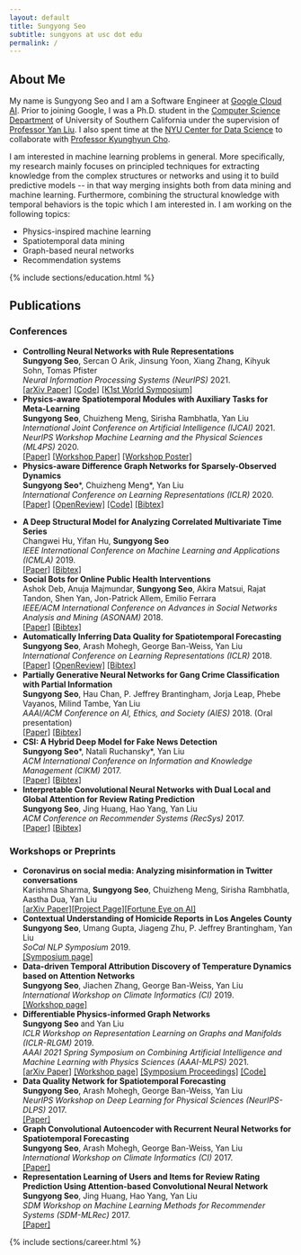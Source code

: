 ```yaml
---
layout: default
title: Sungyong Seo
subtitle: sungyons at usc dot edu
permalink: /
---
```



## About Me
My name is Sungyong Seo and I am a Software Engineer at [Google Cloud AI](https://cloud.google.com/products/ai). Prior to joining Google, I was a Ph.D. student in the [Computer Science Department](http://www.cs.usc.edu/) of University of Southern California under the supervision of [Professor Yan Liu](http://melady.usc.edu/). I also spent time at the [NYU Center for Data Science](https://cds.nyu.edu) to collaborate with [Professor Kyunghyun Cho](http://www.kyunghyuncho.me).


I am interested in machine learning problems in general.
More specifically, my research mainly focuses on principled techniques for extracting knowledge from the complex structures or networks and using it to build predictive models -- in that way merging insights both from data mining and machine learning. Furthermore, combining the structural knowledge with temporal behaviors is the topic which I am interested in. I am working on the following topics:
* Physics-inspired machine learning
* Spatiotemporal data mining
* Graph-based neural networks
* Recommendation systems

<!-- Education -->
<div class="row">
    {% include sections/education.html %}    
</div>

## Publications
### Conferences
- **Controlling Neural Networks with Rule Representations**<br>
**Sungyong Seo**, Sercan O Arik, Jinsung Yoon, Xiang Zhang, Kihyuk Sohn, Tomas Pfister<br>
*Neural Information Processing Systems (NeurIPS)* 2021.<br>
[\[arXiv Paper\]](https://arxiv.org/abs/2106.07804) [\[Code\]](https://github.com/googleinterns/controllabledl) [\[K1st World Symposium\]](https://www.youtube.com/watch?v=9EEtmK-l_3w)
- **Physics-aware Spatiotemporal Modules with Auxiliary Tasks for Meta-Learning**<br>
**Sungyong Seo**, Chuizheng Meng, Sirisha Rambhatla, Yan Liu<br>
*International Joint Conference on Artificial Intelligence (IJCAI)* 2021.<br>
*NeurIPS Workshop Machine Learning and the Physical Sciences (ML4PS)* 2020.<br>
[\[Paper\]](https://www.ijcai.org/proceedings/2021/0405.pdf) [\[Workshop Paper\]](https://ml4physicalsciences.github.io/2020/files/NeurIPS_ML4PS_2020_103.pdf) [\[Workshop Poster\]](https://ml4physicalsciences.github.io/2020/files/NeurIPS_ML4PS_2020_103_poster.pdf)
- **Physics-aware Difference Graph Networks for Sparsely-Observed Dynamics**<br>
**Sungyong Seo**\*, Chuizheng Meng\*, Yan Liu<br>
*International Conference on Learning Representations (ICLR)* 2020.<br>
[\[Paper\]](https://openreview.net/pdf?id=r1gelyrtwH) [\[OpenReview\]](https://openreview.net/forum?id=r1gelyrtwH) [\[Code\]](https://github.com/USC-Melady/ICLR2020-PADGN) [\[Bibtex\]](https://raw.githubusercontent.com/sungyongs/sungyongs.github.io/master/bibtex/seo2020physicsaware)
<!-- - **Network Inference from a Mixture of Diffusion Models**<br>
Karishma Sharma, Xinran He, **Sungyong Seo** and Yan Liu (Submitted)<br> -->
- **A Deep Structural Model for Analyzing Correlated Multivariate Time Series**<br>
Changwei Hu, Yifan Hu, **Sungyong Seo**<br>
*IEEE International Conference on Machine Learning and Applications (ICMLA)* 2019.<br>
[\[Paper\]](https://arxiv.org/abs/2001.00559) [\[Bibtex\]](https://raw.githubusercontent.com/sungyongs/sungyongs.github.io/master/bibtex/hu2019deep)
- **Social Bots for Online Public Health Interventions**<br>
Ashok Deb, Anuja Majmundar, **Sungyong Seo**, Akira Matsui, Rajat Tandon, Shen Yan, Jon-Patrick Allem, Emilio Ferrara <br>
*IEEE/ACM International Conference on Advances in Social Networks Analysis and Mining (ASONAM)* 2018.<br>
[\[Paper\]](https://arxiv.org/abs/1804.07886) [\[Bibtex\]](https://raw.githubusercontent.com/sungyongs/sungyongs.github.io/master/bibtex/deb2018social)
- **Automatically Inferring Data Quality for Spatiotemporal Forecasting**<br>
**Sungyong Seo**, Arash Mohegh, George Ban-Weiss, Yan Liu<br>
*International Conference on Learning Representations (ICLR)* 2018.<br>
[\[Paper\]](https://openreview.net/forum?id=ByJIWUnpW) [\[OpenReview\]](https://openreview.net/forum?id=ByJIWUnpW) [\[Bibtex\]](https://raw.githubusercontent.com/sungyongs/sungyongs.github.io/master/bibtex/seo2018automatically)
- **Partially Generative Neural Networks for Gang Crime Classification with Partial Information**<br>
**Sungyong Seo**, Hau Chan, P. Jeffrey Brantingham, Jorja Leap, Phebe Vayanos, Milind Tambe, Yan Liu<br>
*AAAI/ACM Conference on AI, Ethics, and Society (AIES)* 2018. (Oral presentation)<br>
[\[Paper\]](https://pdfs.semanticscholar.org/b00d/c595d1e947b932e48223273bc21ce985bd5b.pdf) [\[Bibtex\]](https://raw.githubusercontent.com/sungyongs/sungyongs.github.io/master/bibtex/seo2018partially)
- **CSI: A Hybrid Deep Model for Fake News Detection**<br>
**Sungyong Seo**\*, Natali Ruchansky\*, Yan Liu<br>
*ACM International Conference on Information and Knowledge Management (CIKM)* 2017.<br>
[\[Paper\]](https://dl.acm.org/citation.cfm?id=3132877) [\[Bibtex\]](https://raw.githubusercontent.com/sungyongs/sungyongs.github.io/master/bibtex/ruchansky2017csi)
- **Interpretable Convolutional Neural Networks with Dual Local and Global Attention for Review Rating Prediction**<br>
**Sungyong Seo**, Jing Huang, Hao Yang, Yan Liu<br>
*ACM Conference on Recommender Systems (RecSys)* 2017.<br>
[\[Paper\]](https://dl.acm.org/citation.cfm?id=3109890) [\[Bibtex\]](https://raw.githubusercontent.com/sungyongs/sungyongs.github.io/master/bibtex/seo2017interpretable)

### Workshops or Preprints
- **Coronavirus on social media: Analyzing misinformation in Twitter conversations**<br>
Karishma Sharma, **Sungyong Seo**, Chuizheng Meng, Sirisha Rambhatla, Aastha Dua, Yan Liu<br>
[\[arXiv Paper\]](https://arxiv.org/abs/2003.12309)[\[Project Page\]](https://usc-melady.github.io/COVID-19-Tweet-Analysis/index.html)[\[Fortune Eye on AI\]](https://fortune.com/2020/04/28/coronavirus-artificial-intelligence-white-house/)
- **Contextual Understanding of Homicide Reports in Los Angeles County**<br>
**Sungyong Seo**, Umang Gupta, Jiageng Zhu, P. Jeffrey Brantingham, Yan Liu<br>
*SoCal NLP Symposium* 2019.<br>
[\[Symposium page\]](https://socalnlp.github.io/symp19/index.html)
- **Data-driven Temporal Attribution Discovery of Temperature Dynamics based on Attention Networks**<br>
**Sungyong Seo**, Jiachen Zhang, George Ban-Weiss, Yan Liu<br>
*International Workshop on Climate Informatics (CI)* 2019.<br>
[\[Workshop page\]](https://sites.google.com/view/climateinformatics2019)
- **Differentiable Physics-informed Graph Networks**<br>
**Sungyong Seo** and Yan Liu<br>
*ICLR Workshop on Representation Learning on Graphs and Manifolds (ICLR-RLGM)* 2019.<br>
*AAAI 2021 Spring Symposium on Combining Artificial Intelligence and Machine Learning with Physics Sciences (AAAI-MLPS)* 2021.<br>
[\[arXiv Paper\]](https://arxiv.org/abs/1902.02950) [\[Workshop page\]](https://rlgm.github.io) [\[Symposium Proceedings\]](https://sites.google.com/view/aaai-mlps/proceedings?authuser=0) [\[Code\]](https://github.com/sungyongs/dpgn)
- **Data Quality Network for Spatiotemporal Forecasting**<br>
**Sungyong Seo**, Arash Mohegh, George Ban-Weiss, Yan Liu<br>
*NeurIPS Workshop on Deep Learning for Physical Sciences (NeurIPS-DLPS)* 2017.<br>
[\[Paper\]](https://dl4physicalsciences.github.io/files/nips_dlps_2017_17.pdf)
- **Graph Convolutional Autoencoder with Recurrent Neural Networks for Spatiotemporal Forecasting**<br>
**Sungyong Seo**, Arash Mohegh, George Ban-Weiss, Yan Liu<br>
*International Workshop on Climate Informatics (CI)* 2017.<br>
[\[Paper\]](https://www2.cisl.ucar.edu/events/workshops/climate-informatics/2017/home)
- **Representation Learning of Users and Items for Review Rating Prediction Using Attention-based Convolutional Neural Network** <br/>
**Sungyong Seo**, Jing Huang, Hao Yang, Yan Liu<br/>
*SDM Workshop on Machine Learning Methods for Recommender Systems (SDM-MLRec)* 2017. <br/>
[\[Paper\]](https://pdfs.semanticscholar.org/4946/89f4522619b887e515aea2b205490b0eb5cd.pdf)


<!-- Work Experience -->
<div class="row">
    {% include sections/career.html %}    
</div>
